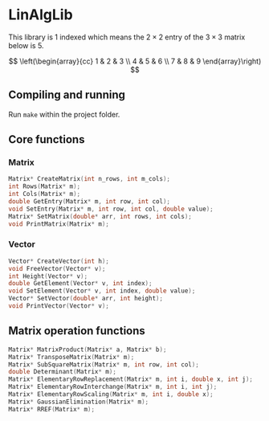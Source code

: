 # LinAlgLib
This library is $1$ indexed which means the $2 \times 2$ entry of the $3 \times 3$ matrix below is $5$.

$$
\left(\begin{array}{cc} 
    1 & 2 & 3 \\
    4 & 5 & 6 \\
    7 & 8 & 9
\end{array}\right)
$$ 

## Compiling and running
Run `make` within the project folder.

## Core functions
### Matrix
```c
Matrix* CreateMatrix(int n_rows, int m_cols);
int Rows(Matrix* m);
int Cols(Matrix* m);
double GetEntry(Matrix* m, int row, int col);
void SetEntry(Matrix* m, int row, int col, double value);
Matrix* SetMatrix(double* arr, int rows, int cols);
void PrintMatrix(Matrix* m);
```
### Vector
```c
Vector* CreateVector(int h);
void FreeVector(Vector* v);
int Height(Vector* v);
double GetElement(Vector* v, int index);
void SetElement(Vector* v, int index, double value);
Vector* SetVector(double* arr, int height);
void PrintVector(Vector* v);
```

## Matrix operation functions
```c
Matrix* MatrixProduct(Matrix* a, Matrix* b);
Matrix* TransposeMatrix(Matrix* m);
Matrix* SubSquareMatrix(Matrix* m, int row, int col);
double Determinant(Matrix* m);
Matrix* ElementaryRowReplacement(Matrix* m, int i, double x, int j);
Matrix* ElementaryRowInterchange(Matrix* m, int i, int j);
Matrix* ElementaryRowScaling(Matrix* m, int i, double x);
Matrix* GaussianElimination(Matrix* m);
Matrix* RREF(Matrix* m);
```